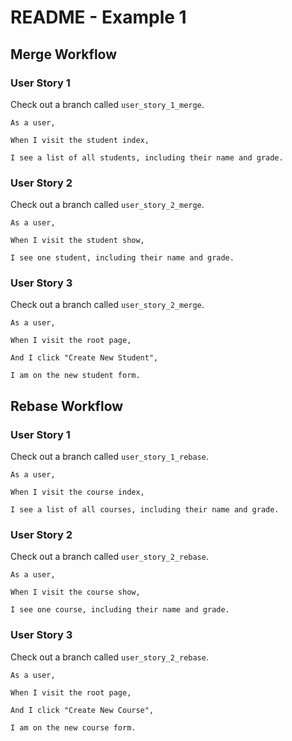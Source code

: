 # README - Example 1

## Merge Workflow

### User Story 1

Check out a branch called `user_story_1_merge`.

```
As a user,

When I visit the student index,

I see a list of all students, including their name and grade.
```

### User Story 2

Check out a branch called `user_story_2_merge`.

```
As a user,

When I visit the student show,

I see one student, including their name and grade.
```

### User Story 3

Check out a branch called `user_story_2_merge`.

```
As a user,

When I visit the root page,

And I click "Create New Student",

I am on the new student form.
```

## Rebase Workflow

### User Story 1

Check out a branch called `user_story_1_rebase`.

```
As a user,

When I visit the course index,

I see a list of all courses, including their name and grade.
```

### User Story 2

Check out a branch called `user_story_2_rebase`.

```
As a user,

When I visit the course show,

I see one course, including their name and grade.
```

### User Story 3

Check out a branch called `user_story_2_rebase`.

```
As a user,

When I visit the root page,

And I click "Create New Course",

I am on the new course form.
```
